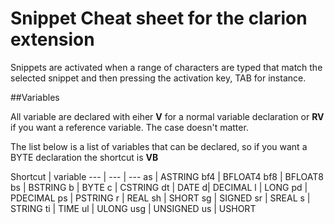 # Snippet Cheat sheet for the clarion extension

Snippets are activated when a range of characters are typed that match the selected snippet and then pressing the activation key, TAB for instance.

##Variables

All variable are declared with eiher **V** for a normal variable declaration 
or **RV** if you want a reference variable. The case doesn't matter.

The list below is a list of variables that can be declared, so if you want a BYTE declaration the shortcut is **VB**


Shortcut | variable 
--- | --- | ---
 as | ASTRING 
bf4 | BFLOAT4 
bf8 | BFLOAT8 
bs | BSTRING 
b | BYTE 
c | CSTRING
dt | DATE 
d| DECIMAL
l | LONG 
pd | PDECIMAL
ps | PSTRING
r  | REAL
sh | SHORT
sg | SIGNED
sr | SREAL
s | STRING
ti | TIME
ul | ULONG
usg | UNSIGNED
us | USHORT



